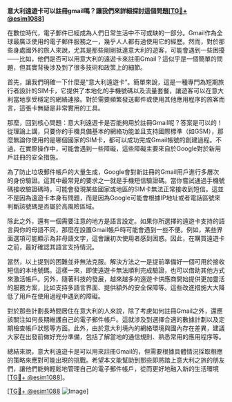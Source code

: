 **意大利遠遊卡可以註冊gmail嗎？讓我們來詳細探討這個問題[[TG💪+ @esim1088](https://t.me/s/esim1088)]**

在數位時代，電子郵件已經成為人們日常生活中不可或缺的一部分。Gmail作為全球最廣泛使用的電子郵件服務之一，幾乎人人都有過使用它的經歷。然而，對於那些身處國外的旅人來說，尤其是那些剛剛抵達意大利的遊客，可能會遇到一些困擾——比如，他們是否可以用意大利的遠遊卡來註冊Gmail？這似乎是一個簡單的問題，但其實背後涉及到了很多技術和政策上的細節。

首先，讓我們明確一下什麼是“意大利遠遊卡”。簡單來說，這是一種專門為短期旅行者設計的SIM卡，它提供了本地化的手機號碼以及流量套餐，讓遊客可以在意大利當地享受穩定的網絡連接。對於需要頻繁發送郵件或使用其他應用程序的旅客而言，這張卡無疑是非常實用的工具。

那麼，回到核心問題：意大利遠遊卡是否能夠用於註冊Gmail呢？答案是可以的！從理論上講，只要你的手機具備基本的網絡功能並且支持國際標準（如GSM），那麼無論你使用的是哪個國家的SIM卡，都可以成功完成Gmail帳號的創建過程。不過，在實際操作中，可能會遇到一些障礙，這些障礙主要來自於Google對於新用戶註冊的安全措施。

為了防止垃圾郵件帳戶的大量生成，Google會對新註冊的Gmail用戶進行多層次的身份驗證。這其中最常見的要求之一就是手機短信驗證碼。當你嘗試通過手機號碼接收驗證碼時，可能會發現某些國家或地區的SIM卡無法正常接收到短信。這並不是因為遠遊卡本身有問題，而是因為Google可能會根據IP地址或者電話區號來判斷該號碼是否屬於高風險區域。

除此之外，還有一個需要注意的地方是語言設定。如果你所選擇的遠遊卡支持的語言與你的母語不同，那麼在設置Gmail帳戶時可能會遇到一些不便。例如，某些界面選項可能顯示為非母語文字，這會讓初次使用者感到困惑。因此，在購買遠遊卡之前，最好確認其語言支持情況。

當然，以上提到的困難並非無法克服。解決方法之一是提前準備好一個可用於接收短信的本地號碼。這樣一來，即使遠遊卡無法順利完成驗證，也可以借助其他方式來激活帳戶。另外，隨著科技的發展，越來越多的遠遊卡供應商開始提供更加靈活的服務方案，比如支持多語言界面、提供額外的安全保障等。這些改進措施大大降低了用戶在使用過程中遇到的障礙。

對於那些計劃長時間居住在意大利的人來說，除了考慮如何註冊Gmail之外，還應該關注如何長期維護自己的電子郵件帳戶。這就涉及到選擇合適的數據計劃以及定期檢查帳戶狀態等方面。此外，由於意大利境內的網絡環境與國內存在差異，建議大家在出發前做好充分準備，包括了解當地的通信規則、熟悉常用的應用程序等。

總結來說，意大利遠遊卡是可以用來註冊Gmail的，但需要根據具體情況採取相應的策略來應對可能出現的挑戰。希望本文能幫助到那些即將踏上意大利之旅的朋友們，讓他們能夠輕鬆地管理自己的電子郵件帳戶，從而更好地融入新的生活環境[[TG💪+ @esim1088](https://t.me/s/esim1088)]。

[[TG💪+ @esim1088](https://t.me/s/esim1088) ![Image](https://i.postimg.cc/4NQfJmqS/Snipaste-2025-05-13-00-14-12.png)]